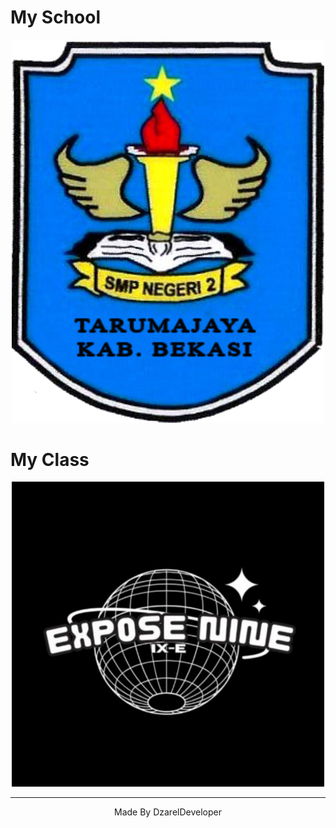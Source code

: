 # My School 
<p align="center">
  <img src="https://raw.githubusercontent.com/DzarelDeveloper/Exposse.nine/main/images/Smpn2tarumajaya.png" alt="School Image" width="500">
</p>

# My Class
<p align="center">
  <img src="https://raw.githubusercontent.com/DzarelDeveloper/Exposse.nine/main/images/Exposse.nine.jpg" alt="Class Image" width="500">
</p>

---

<p align="center">Made By DzarelDeveloper</p>
